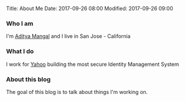 Title: About Me
Date: 2017-09-26 08:00
Modified: 2017-09-26 09:00

### Who I am

I'm [Aditya Mangal](http://www.adityamangal.com) and I live in San Jose - California

### What I do

I work for [Yahoo](https://www.yahoo.com) building the most secure Identity Management System

### About this blog

The goal of this blog is to talk about things I'm working on.
